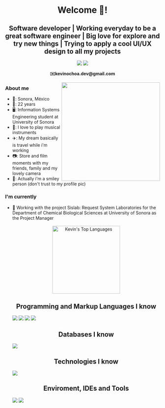 <h1 align="center">Welcome 💚!</h1>

<h2 align="center">Software developer | Working everyday to be a great software engineer | Big love for explore and try new things | Trying to apply a cool UI/UX design to all my projects</h2>

<p align="center">
<a href="https://www.linkedin.com/in/kevinochoaguerrero/" target="_blank"><img  src="https://img.shields.io/badge/-LinkedIn-181818?style=for-the-badge&logo=linkedin&logoColor=white"></a>
<a href="https://kevstrosky.github.io/" target="_blank"><img  src="https://img.shields.io/badge/-My Portfolio-181818?style=for-the-badge"></a>
</p>
<p align="center"><b>✉️kevinochoa.dev@gmail.com</b></p>


<img align="right" src="https://64.media.tumblr.com/6d7def05f8c5bb43a641f279415706f4/tumblr_nx5p9fHeMR1rn5gv3o1_500.gif" width=320px>

<h3>About me</h3>
<ul>
<li>🤠: Sonora, México</li>
<li>🚀: 22 years</li>
<li>🖥️: Information Systems Engineering student at University of Sonora</li>
<li>🎼: I love to play musical instruments</li>
<li>✈️: My dream basically is travel while i'm working</li>
<li>📷: Store and film moments with my friends, family and my lovely camera</li>
<li>🌟: Actually i'm a smiley person (don't trust to my profile pic)</li>
</ul>

<h3>I'm currently</h3>
<ul>
<li>🧪 Working with the project Sislab: Request System Laboratories for the Department of Chemical Biological Sciences at University of Sonora as the Project Manager </li>
<br>

<div align="center">
<img  alt="Kevin's Top Languages"  src="https://github-readme-stats.vercel.app/api/top-langs/?username=kevstrosky&langs_count=10&layout=compact&theme=react&hide_border=true&bg_color=181818&title_color=20C20E&icon_color=D02929"  height="220"/>
</div>

<h2 align="center">Programming and Markup Languages I know</h2>
<img  src="https://img.shields.io/badge/-Javascript-0D1117?style=rounded-square&logo=javascript&logoColor=f7df1e">
<img  src="https://img.shields.io/badge/-C Sharp-0D1117?style=rounded-square&logo=csharp&logoColor=9b4993">
<img  src="https://img.shields.io/badge/-HTML5-0D1117?style=rounded-square&logo=html5&logoColor=f06529">
<img src="https://img.shields.io/badge/-CSS3-0D1117?style=rounded-square&logo=css3&logoColor=2965f1">
  
<h2 align="center">Databases I know</h2>
<img  src="https://img.shields.io/badge/MySQL-0D1117.svg?style=rounded-square&logo=mysql&logoColor=00758F">


<h2 align="center">Technologies I know</h2>
<a  href="#"><img  src="https://img.shields.io/badge/Figma-0D1117.svg?style=rounded-square&logo=figma&logoColor=1abcfe"></a>


<h2 align="center">Enviroment, IDEs and Tools</h2>
<img src="https://img.shields.io/badge/VS-0D1117.svg?style=rounded-square&logo=visualstudiocode&logoColor=5d2b90">
<img src="https://img.shields.io/badge/VSCode-0D1117.svg?style=rounded-square&logo=visualstudiocode&logoColor=0078d7">
